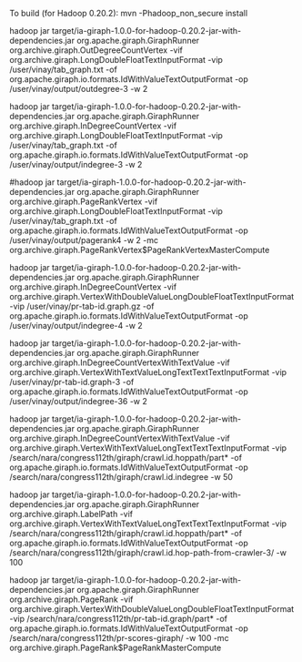 To build (for Hadoop 0.20.2): mvn -Phadoop_non_secure install

hadoop jar target/ia-giraph-1.0.0-for-hadoop-0.20.2-jar-with-dependencies.jar org.apache.giraph.GiraphRunner org.archive.giraph.OutDegreeCountVertex -vif org.archive.giraph.LongDoubleFloatTextInputFormat -vip /user/vinay/tab_graph.txt -of org.apache.giraph.io.formats.IdWithValueTextOutputFormat -op /user/vinay/output/outdegree-3 -w 2

hadoop jar target/ia-giraph-1.0.0-for-hadoop-0.20.2-jar-with-dependencies.jar org.apache.giraph.GiraphRunner org.archive.giraph.InDegreeCountVertex -vif org.archive.giraph.LongDoubleFloatTextInputFormat -vip /user/vinay/tab_graph.txt -of org.apache.giraph.io.formats.IdWithValueTextOutputFormat -op /user/vinay/output/indegree-3 -w 2


#hadoop jar target/ia-giraph-1.0.0-for-hadoop-0.20.2-jar-with-dependencies.jar org.apache.giraph.GiraphRunner org.archive.giraph.PageRankVertex -vif org.archive.giraph.LongDoubleFloatTextInputFormat -vip /user/vinay/tab_graph.txt -of org.apache.giraph.io.formats.IdWithValueTextOutputFormat -op /user/vinay/output/pagerank4 -w 2 -mc org.archive.giraph.PageRankVertex\$PageRankVertexMasterCompute

hadoop jar target/ia-giraph-1.0.0-for-hadoop-0.20.2-jar-with-dependencies.jar org.apache.giraph.GiraphRunner org.archive.giraph.InDegreeCountVertex -vif org.archive.giraph.VertexWithDoubleValueLongDoubleFloatTextInputFormat -vip /user/vinay/pr-tab-id.graph.gz -of org.apache.giraph.io.formats.IdWithValueTextOutputFormat -op /user/vinay/output/indegree-4 -w 2



hadoop jar target/ia-giraph-1.0.0-for-hadoop-0.20.2-jar-with-dependencies.jar org.apache.giraph.GiraphRunner org.archive.giraph.InDegreeCountVertexWithTextValue -vif org.archive.giraph.VertexWithTextValueLongTextTextTextInputFormat -vip /user/vinay/pr-tab-id.graph-3 -of org.apache.giraph.io.formats.IdWithValueTextOutputFormat -op /user/vinay/output/indegree-36 -w 2


hadoop jar target/ia-giraph-1.0.0-for-hadoop-0.20.2-jar-with-dependencies.jar org.apache.giraph.GiraphRunner org.archive.giraph.InDegreeCountVertexWithTextValue -vif org.archive.giraph.VertexWithTextValueLongTextTextTextInputFormat -vip /search/nara/congress112th/giraph/crawl.id.hoppath/part* -of org.apache.giraph.io.formats.IdWithValueTextOutputFormat -op /search/nara/congress112th/giraph/crawl.id.indegree -w 50


hadoop jar target/ia-giraph-1.0.0-for-hadoop-0.20.2-jar-with-dependencies.jar org.apache.giraph.GiraphRunner org.archive.giraph.LabelPath -vif org.archive.giraph.VertexWithTextValueLongTextTextTextInputFormat -vip /search/nara/congress112th/giraph/crawl.id.hoppath/part* -of org.apache.giraph.io.formats.IdWithValueTextOutputFormat -op /search/nara/congress112th/giraph/crawl.id.hop-path-from-crawler-3/ -w 100



hadoop jar target/ia-giraph-1.0.0-for-hadoop-0.20.2-jar-with-dependencies.jar org.apache.giraph.GiraphRunner org.archive.giraph.PageRank -vif org.archive.giraph.VertexWithDoubleValueLongDoubleFloatTextInputFormat -vip /search/nara/congress112th/pr-tab-id.graph/part* -of org.apache.giraph.io.formats.IdWithValueTextOutputFormat -op /search/nara/congress112th/pr-scores-giraph/ -w 100 -mc org.archive.giraph.PageRank\$PageRankMasterCompute
